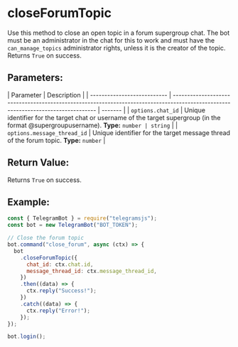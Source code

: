 # closeForumTopic

Use this method to close an open topic in a forum supergroup chat. The bot must be an administrator in the chat for this to work and must have the `can_manage_topics` administrator rights, unless it is the creator of the topic. Returns `True` on success.

## Parameters:

| Parameter                   | Description                                                                                                                       |
| --------------------------- | --------------------------------------------------------------------------------------------------------------------------------- | ------- |
| `options.chat_id`           | Unique identifier for the target chat or username of the target supergroup (in the format @supergroupusername). **Type:** `number | string` |
| `options.message_thread_id` | Unique identifier for the target message thread of the forum topic. **Type:** `number`                                            |

## Return Value:

Returns `True` on success.

## Example:

```javascript
const { TelegramBot } = require("telegramsjs");
const bot = new TelegramBot("BOT_TOKEN");

// Close the forum topic
bot.command("close_forum", async (ctx) => {
  bot
    .closeForumTopic({
      chat_id: ctx.chat.id,
      message_thread_id: ctx.message_thread_id,
    })
    .then((data) => {
      ctx.reply("Success!");
    })
    .catch((data) => {
      ctx.reply("Error!");
    });
});

bot.login();
```
